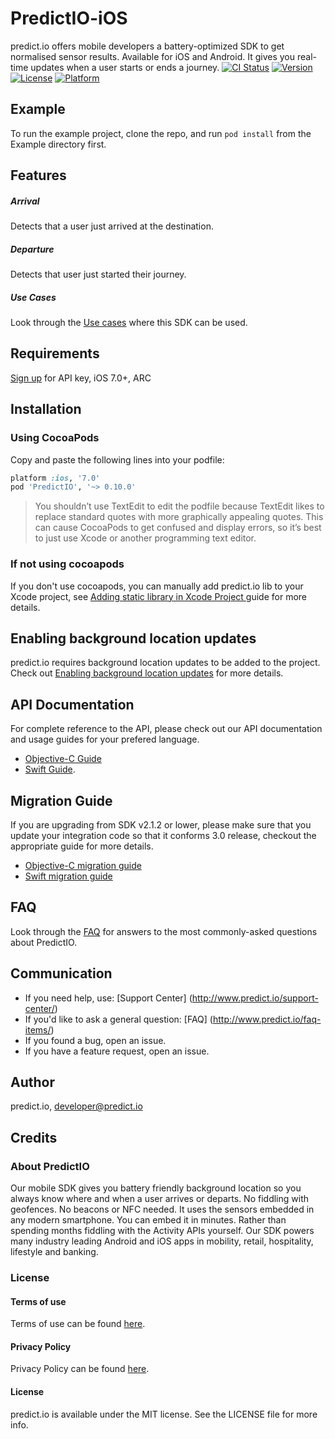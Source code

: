 # PredictIO-iOS
predict.io offers mobile developers a battery-optimized SDK to get normalised sensor results. Available for iOS and Android. It gives you real-time updates when a user starts or ends a journey.
[![CI Status](http://img.shields.io/travis/haseebOptini/PredictIO-iOS.svg?style=flat)](https://travis-ci.org/haseebOptini/PredictIO-iOS)
[![Version](https://img.shields.io/cocoapods/v/PredictIO-iOS.svg?style=flat)](http://cocoapods.org/pods/PredictIO-iOS)
[![License](https://img.shields.io/cocoapods/l/PredictIO-iOS.svg?style=flat)](http://cocoapods.org/pods/PredictIO-iOS)
[![Platform](https://img.shields.io/cocoapods/p/PredictIO-iOS.svg?style=flat)](http://cocoapods.org/pods/PredictIO-iOS)


## Example
To run the example project, clone the repo, and run `pod install` from the Example directory first.

## Features
##### Arrival 
Detects that a user just arrived at the destination. 

##### Departure
Detects that user just started their journey.

##### Use Cases
Look through the [Use cases](https://github.com/predict-io/PredictIO-iOS/wiki/Use-Cases) where this SDK can be used.

## Requirements
[Sign up](http://www.predict.io/sign-up/) for API key, iOS 7.0+, ARC

## Installation
### Using CocoaPods

Copy and paste the following lines into your podfile:
```ruby
platform :ios, '7.0'
pod 'PredictIO', '~> 0.10.0'
```
> You shouldn’t use TextEdit to edit the podfile because TextEdit likes to replace standard quotes with more graphically appealing quotes. This can cause CocoaPods to get confused and display errors, so it’s best to just use Xcode or another programming text editor.

### If not using cocoapods
If you don't use cocoapods, you can manually add predict.io lib to your Xcode project, see [Adding static library in Xcode Project ](https://github.com/predict-io/PredictIO-iOS/wiki/Manual-integration-of-PredictIO) guide for more details.

## Enabling background location updates
predict.io requires background location updates to be added to the project. Check out [Enabling background location updates](https://github.com/predict-io/PredictIO-iOS/wiki/Enabling-background-location-updates) for more details.

## API Documentation
For complete reference to the API, please check out our API documentation and usage guides for your prefered language.
* [Objective-C Guide](https://github.com/predict-io/PredictIO-iOS/wiki/Objective-C-Guide)
* [Swift Guide](https://github.com/predict-io/PredictIO-iOS/wiki/Swift-Guide).

## Migration Guide
If you are upgrading from SDK v2.1.2 or lower, please make sure that you update your integration code so that it conforms 3.0 release, checkout the appropriate guide for more details.
* [Objective-C migration guide](https://github.com/predict-io/PredictIO-iOS/wiki/PredictIO-3.0-Migration-Guide-Objective-C)
* [Swift migration guide](https://github.com/predict-io/PredictIO-iOS/wiki/PredictIO-3.0-Migration-Guide-Swift)

## FAQ
Look through the [FAQ](https://github.com/predict-io/PredictIO-iOS/wiki/FAQs) for answers to the most commonly-asked questions about PredictIO.

## Communication 
* If you need help, use: [Support Center] (http://www.predict.io/support-center/)
* If you'd like to ask a general question: [FAQ] (http://www.predict.io/faq-items/)
* If you found a bug, open an issue. 
* If you have a feature request, open an issue.

## Author
predict.io, developer@predict.io

## Credits
### About PredictIO
Our mobile SDK gives you battery friendly background location so you always know where and when a user arrives or departs. No fiddling with geofences. No beacons or NFC needed. It uses the sensors embedded in any modern smartphone. You can embed it in minutes. Rather than spending months fiddling with the Activity APIs yourself. Our SDK powers many industry leading Android and iOS apps in mobility, retail, hospitality, lifestyle and banking. 
### License
#### Terms of use 
Terms of use can be found [here](http://www.predict.io/terms-of-use/).
#### Privacy Policy 
Privacy Policy can be found [here](http://www.predict.io/privacy-policy/).
#### License
predict.io is available under the MIT license. See the LICENSE file for more info.
